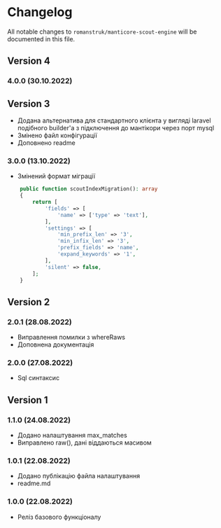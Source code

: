 # Changelog

All notable changes to `romanstruk/manticore-scout-engine` will be documented in this file.

## Version 4

### 4.0.0 (30.10.2022)

## Version 3

- Додана альтернатива для стандартного клієнта у вигляді laravel подібного builder'а з підключення до мантікори через порт mysql
- Змінено файл конфігурації
- Доповнено readme

### 3.0.0 (13.10.2022)
- Змінений формат міграції
```php
    public function scoutIndexMigration(): array
    {
        return [
            'fields' => [
                'name' => ['type' => 'text'],
            ],
            'settings' => [
                'min_prefix_len' => '3',
                'min_infix_len' => '3',
                'prefix_fields' => 'name',
                'expand_keywords' => '1',
            ],
            'silent' => false,
        ];
    }
```

## Version 2

### 2.0.1 (28.08.2022)
- Виправлення помилки з whereRaws
- Доповнена документація

### 2.0.0 (27.08.2022)
- Sql синтаксис

## Version 1

### 1.1.0 (24.08.2022)
- Додано налаштування max_matches
- Виправлено raw(), дані віддаються масивом

### 1.0.1 (22.08.2022)
- Додано публікацію файла налаштування
- readme.md

### 1.0.0 (22.08.2022)
- Реліз базового функціоналу
